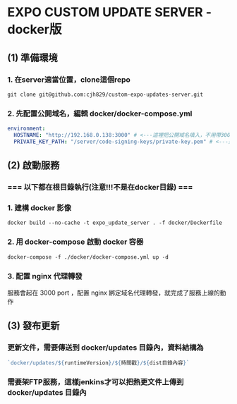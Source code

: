 # EXPO CUSTOM UPDATE SERVER - docker版

## (1) 準備環境

### 1. 在server適當位置，clone這個repo

```shell
git clone git@github.com:cjh829/custom-expo-updates-server.git
```

### 2. 先配置公開域名，編輯 docker/docker-compose.yml
```yaml
environment:
  HOSTNAME: "http://192.168.0.138:3000" # <---這裡把公開域名填入，不用帶3000 port
  PRIVATE_KEY_PATH: "/server/code-signing-keys/private-key.pem" # <---這行不用動
```

## (2) 啟動服務
### === 以下都在根目錄執行(注意!!!不是在docker目錄) ===

### 1. 建構 docker 影像
```shell
docker build --no-cache -t expo_update_server . -f docker/Dockerfile
```

### 2. 用 docker-compose 啟動 docker 容器 
```shell
docker-compose -f ./docker/docker-compose.yml up -d
```

### 3. 配置 nginx 代理轉發
服務會起在 3000 port ，配置 nginx 綁定域名代理轉發，就完成了服務上線的動作

## (3) 發布更新
### 更新文件，需要傳送到 docker/updates 目錄內，資料結構為
```javascript
`docker/updates/${runtimeVersion}/${時間戳}/${dist目錄內容}`
```
### 需要架FTP服務，這樣jenkins才可以把熱更文件上傳到 docker/updates 目錄內
